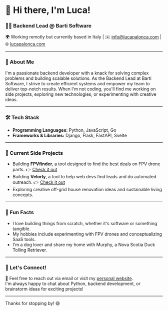 # 👋 Hi there, I'm Luca!

### 👨‍💻 Backend Lead @ Barti Software  
🌍 Working remotly but currently based in Italy | ✉️ [info@lucapalonca.com](mailto:info@lucapalonca.com) | 🌐 [lucapalonca.com](https://lucapalonca.com)

---

### 🚀 About Me  
I'm a passionate backend developer with a knack for solving complex problems and building scalable solutions. As the Backend Lead at Barti Software, I strive to create efficient systems and empower my team to deliver top-notch results. When I'm not coding, you'll find me working on side projects, exploring new technologies, or experimenting with creative ideas.

---

### 🛠️ Tech Stack  
- **Programming Languages:** Python, JavaScript, Go  
- **Frameworks & Libraries:** Django, Flask, FastAPI, Svelte    

---

### 🎯 Current Side Projects  
- Building **FPVfinder**, a tool designed to find the best deals on FPV drone parts. 👉 [Check it out](https://fpvfinder.lucafpv.com)
- Building **Velorly**, a tool to help web devs find leads and do automated outreach. 👉 [Check it out](https://velorly.com)
- Exploring creative off-grid house renovation ideas and sustainable living concepts.

---

### 🎉 Fun Facts  
- I love building things from scratch, whether it's software or something tangible.  
- My hobbies include experimenting with FPV drones and conceptualizing SaaS tools.  
- I'm a dog lover and share my home with Murphy, a Nova Scotia Duck Tolling Retriever.  

---

### 🤝 Let's Connect!  
💌 Feel free to reach out via email or visit my [personal website](https://lucapalonca.com).  
I'm always happy to chat about Python, backend development, or brainstorm ideas for exciting projects!  

---

Thanks for stopping by! 😄
